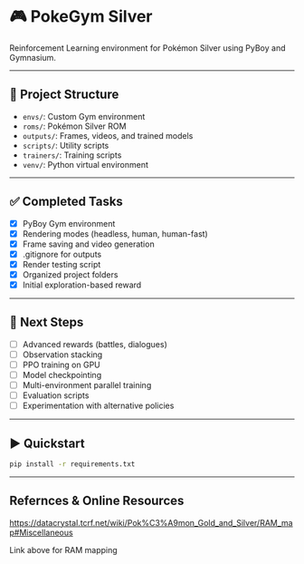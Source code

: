 # 🎮 PokeGym Silver

Reinforcement Learning environment for Pokémon Silver using PyBoy and Gymnasium.

---

## 📂 Project Structure

- `envs/`: Custom Gym environment
- `roms/`: Pokémon Silver ROM
- `outputs/`: Frames, videos, and trained models
- `scripts/`: Utility scripts
- `trainers/`: Training scripts
- `venv/`: Python virtual environment

---

## ✅ Completed Tasks

- [x] PyBoy Gym environment
- [x] Rendering modes (headless, human, human-fast)
- [x] Frame saving and video generation
- [x] .gitignore for outputs
- [x] Render testing script
- [x] Organized project folders
- [x] Initial exploration-based reward

---

## 🚀 Next Steps

- [ ] Advanced rewards (battles, dialogues)
- [ ] Observation stacking
- [ ] PPO training on GPU
- [ ] Model checkpointing
- [ ] Multi-environment parallel training
- [ ] Evaluation scripts
- [ ] Experimentation with alternative policies

---

## ▶️ Quickstart

```bash
pip install -r requirements.txt
```

--- 

## Refernces & Online Resources

https://datacrystal.tcrf.net/wiki/Pok%C3%A9mon_Gold_and_Silver/RAM_map#Miscellaneous 

Link above for RAM mapping


